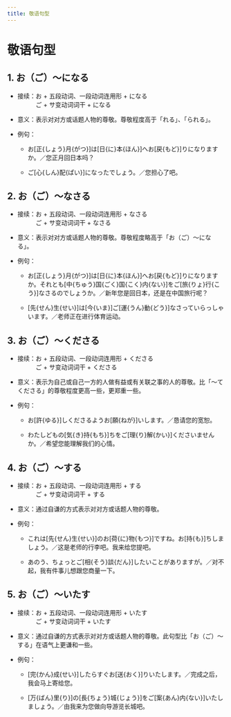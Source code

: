 ```yaml
---
title: 敬语句型
---
```


# 敬语句型

## 1. お（ご）～になる

- 接续：お + 五段动词、一段动词连用形 + になる
<br/>&emsp;&emsp;&emsp;ご + サ变动词词干 + になる

- 意义：表示对对方或话题人物的尊敬。尊敬程度高于「れる」、「られる」。

- 例句：

    - お[正{しょう}月{がつ}]は[日{に}本{ほん}]へお[戻{もど}]りになりますか。／您正月回日本吗？

    - ご[心{しん}配{ぱい}]になったでしょう。／您担心了吧。

## 2. お（ご）～なさる

- 接续：お + 五段动词、一段动词连用形 + なさる
<br/>&emsp;&emsp;&emsp;ご + サ变动词词干 + なさる

- 意义：表示对对方或话题人物的尊敬。尊敬程度略高于「お（ご）～になる」。

- 例句：

    - お[正{しょう}月{がつ}]は[日{に}本{ほん}]へお[戻{もど}]りになりますか。それとも[中{ちゅう}国{ごく}国{こく}内{ない}]をご[旅{りょ}行{こう}]なさるのでしょうか。／新年您是回日本，还是在中国旅行呢？

    - [先{せん}生{せい}]は[今{いま}]ご[運{うん}動{どう}]なさっていらっしゃいます。／老师正在进行体育运动。

## 3. お（ご）～くださる

- 接续：お + 五段动词、一段动词连用形 + くださる
<br/>&emsp;&emsp;&emsp;ご + サ变动词词干 + くださる

- 意义：表示为自己或自己一方的人做有益或有关联之事的人的尊敬。比「～てくださる」的尊敬程度更高一些，更郑重一些。

- 例句：

    - お[許{ゆる}]しくださるようお[願{ねが}]いします。／恳请您的宽恕。

    - わたしどもの[気{き}持{もち}]ちをご[理{り}解{かい}]くださいませんか。／希望您能理解我们的心情。

## 4. お（ご）～する

- 接续：お + 五段动词、一段动词连用形 + する
<br/>&emsp;&emsp;&emsp;ご + サ变动词词干 + する

- 意义：通过自谦的方式表示对对方或话题人物的尊敬。

- 例句：

    - これは[先{せん}生{せい}]のお[荷{に}物{もつ}]ですね。お[持{も}]ちしましょう。／这是老师的行李吧。我来给您提吧。

    - あのう、ちょっとご[相{そう}談{だん}]したいことがありますが。／对不起，我有件事儿想跟您商量一下。

## 5. お（ご）～いたす

- 接续：お + 五段动词、一段动词连用形 + いたす
<br/>&emsp;&emsp;&emsp;ご + サ变动词词干 + いたす

- 意义：通过自谦的方式表示对对方或话题人物的尊敬。此句型比「お（ご）～する」在语气上更谦和一些。

- 例句：

    - [完{かん}成{せい}]したらすぐお[送{おく}]りいたします。／完成之后，我会马上寄给您。

    - [万{ばん}里{り}]の[長{ちょう}城{じょう}]をご[案{あん}内{ない}]いたしましょう。／由我来为您做向导游览长城吧。
    